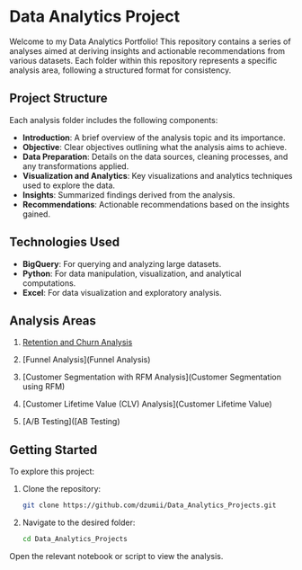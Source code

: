 # Data Analytics Project

Welcome to my Data Analytics Portfolio! This repository contains a series of analyses aimed at deriving insights and actionable recommendations from various datasets. Each folder within this repository represents a specific analysis area, following a structured format for consistency.

## Project Structure

Each analysis folder includes the following components:

- **Introduction**: A brief overview of the analysis topic and its importance.
- **Objective**: Clear objectives outlining what the analysis aims to achieve.
- **Data Preparation**: Details on the data sources, cleaning processes, and any transformations applied.
- **Visualization and Analytics**: Key visualizations and analytics techniques used to explore the data.
- **Insights**: Summarized findings derived from the analysis.
- **Recommendations**: Actionable recommendations based on the insights gained.

## Technologies Used

- **BigQuery**: For querying and analyzing large datasets.
- **Python**: For data manipulation, visualization, and analytical computations.
- **Excel**: For data visualization and exploratory analysis.

## Analysis Areas

1. [Retention and Churn Analysis](Cohort_Retention_Churn)

2. [Funnel Analysis](Funnel Analysis)

3. [Customer Segmentation with RFM Analysis](Customer Segmentation using RFM)

4. [Customer Lifetime Value (CLV) Analysis](Customer Lifetime Value)

5. [A/B Testing]([AB Testing)

## Getting Started

To explore this project:

1. Clone the repository:
   ```bash
   git clone https://github.com/dzumii/Data_Analytics_Projects.git
2. Navigate to the desired folder:
   ```bash
   cd Data_Analytics_Projects
Open the relevant notebook or script to view the analysis.
